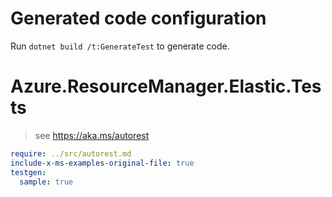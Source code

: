 # Generated code configuration

Run `dotnet build /t:GenerateTest` to generate code.

# Azure.ResourceManager.Elastic.Tests

> see https://aka.ms/autorest
``` yaml
require: ../src/autorest.md
include-x-ms-examples-original-file: true
testgen:
  sample: true
```

